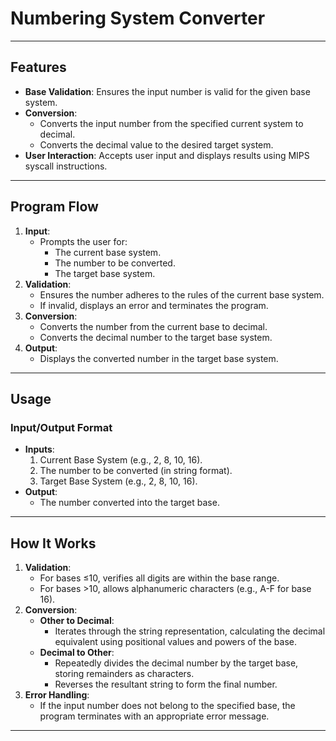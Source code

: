 # Numbering System Converter
---

## Features
- **Base Validation**: Ensures the input number is valid for the given base system.
- **Conversion**: 
  - Converts the input number from the specified current system to decimal.
  - Converts the decimal value to the desired target system.
- **User Interaction**: Accepts user input and displays results using MIPS syscall instructions.

---

## Program Flow
1. **Input**:
   - Prompts the user for:
     - The current base system.
     - The number to be converted.
     - The target base system.
2. **Validation**:
   - Ensures the number adheres to the rules of the current base system.
   - If invalid, displays an error and terminates the program.
3. **Conversion**:
   - Converts the number from the current base to decimal.
   - Converts the decimal number to the target base system.
4. **Output**:
   - Displays the converted number in the target base system.

---

## Usage
### Input/Output Format
- **Inputs**:
  1. Current Base System (e.g., 2, 8, 10, 16).
  2. The number to be converted (in string format).
  3. Target Base System (e.g., 2, 8, 10, 16).
- **Output**:
  - The number converted into the target base.

---

## How It Works
1. **Validation**:
   - For bases ≤10, verifies all digits are within the base range.
   - For bases >10, allows alphanumeric characters (e.g., A-F for base 16).
2. **Conversion**:
   - **Other to Decimal**:
     - Iterates through the string representation, calculating the decimal equivalent using positional values and powers of the base.
   - **Decimal to Other**:
     - Repeatedly divides the decimal number by the target base, storing remainders as characters.
     - Reverses the resultant string to form the final number.
3. **Error Handling**:
   - If the input number does not belong to the specified base, the program terminates with an appropriate error message.
---
